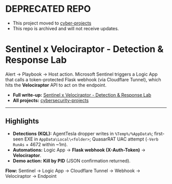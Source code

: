 # DEPRECATED REPO
- This project moved to [cyber-projects](https://github.com/Oligo12/cyber-projects)
- This repo is archived and will not receive updates.

# Sentinel x Velociraptor - Detection & Response Lab 

Alert -> Playbook -> Host action. Microsoft Sentinel triggers a Logic App that calls a token-protected Flask webhook (via Cloudflare Tunnel), which hits the **Velociraptor** API to act on the endpoint.

- **Full write-up:** [Sentinel x Velociraptor - Detection & Response Lab ](Sentinel-Velociraptor-Detection-Lab.md)  
- **All projects:** [cybersecurity-projects](https://github.com/Oligo12/cybersecurity-projects/tree/main)

---

## Highlights
- **Detections (KQL):** AgentTesla dropper writes in `%Temp%/%AppData%`; first-seen EXE in `AppData\Local\<folder>`; QuasarRAT UAC attempt (`-Verb RunAs` + 4672 within ~1m).
- **Automations:** Logic App -> **Flask webhook (X-Auth-Token)** -> **Velociraptor**.
- **Demo action:** **Kill by PID** (JSON confirmation returned).

**Flow:** Sentinel -> Logic App -> Cloudflare Tunnel -> Webhook -> Velociraptor -> Endpoint
